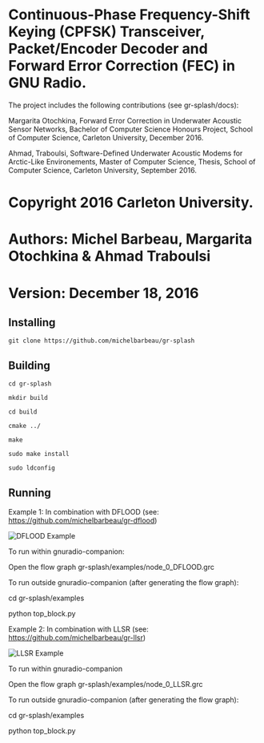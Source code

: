 #  Continuous-Phase Frequency-Shift Keying (CPFSK) Transceiver, Packet/Encoder Decoder and Forward Error Correction (FEC) in GNU Radio.

The project includes the following contributions (see gr-splash/docs):

Margarita Otochkina, Forward Error Correction in Underwater Acoustic Sensor Networks, Bachelor of Computer Science Honours Project, School of Computer Science, Carleton University, December 2016.

Ahmad, Traboulsi, Software-Defined Underwater Acoustic Modems for Arctic-Like Environements, Master of Computer Science, Thesis, School of Computer Science, Carleton University, September 2016.


# Copyright 2016 Carleton University.
# Authors: Michel Barbeau, Margarita Otochkina & Ahmad Traboulsi
# Version: December 18, 2016

## Installing 

`git clone https://github.com/michelbarbeau/gr-splash`

## Building


```
cd gr-splash

mkdir build

cd build 

cmake ../

make

sudo make install

sudo ldconfig

```

## Running

Example 1: In combination with DFLOOD (see: https://github.com/michelbarbeau/gr-dflood)

![DFLOOD Example](https://github.com/michelbarbeau/gr-splash/blob/master/node_DFLOOD.png)

To run within gnuradio-companion:

Open the flow graph  gr-splash/examples/node_0_DFLOOD.grc

To run outside gnuradio-companion (after generating the flow graph):

cd gr-splash/examples

python top_block.py

Example 2: In combination with LLSR (see: https://github.com/michelbarbeau/gr-llsr)

![LLSR Example](https://github.com/michelbarbeau/gr-splash/blob/master/node_LLSR.png)

To run within gnuradio-companion 

Open the flow graph  gr-splash/examples/node_0_LLSR.grc

To run outside gnuradio-companion (after generating the flow graph):

cd gr-splash/examples

python top_block.py
